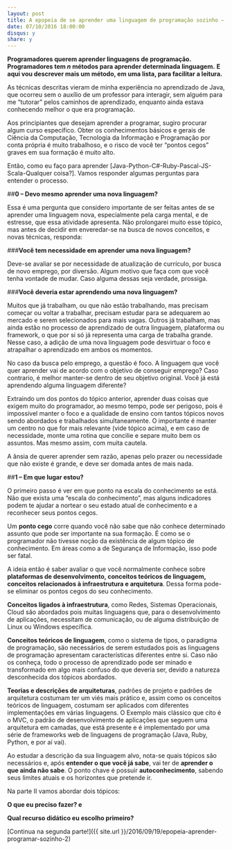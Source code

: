 ```yaml
---
layout: post
title: A epopeia de se aprender uma linguagem de programação sozinho – Parte I
date: 07/10/2016 18:00:00
disqus: y
share: y
---
```


**Programadores querem aprender linguagens de programação.**
**Programadores tem _n_ métodos para aprender determinada linguagem.**
**E aqui vou descrever mais um método, em uma lista, para facilitar a leitura.**

As técnicas descritas vieram de minha experiência no aprendizado de Java, que ocorreu sem o auxílio de um professor para interagir, sem alguém para me “tutorar” pelos caminhos de aprendizado, enquanto ainda estava conhecendo melhor o que era programação.

Aos principiantes que desejam aprender a programar, sugiro procurar algum curso específico. Obter os conhecimentos básicos e gerais de Ciência da Computação, Tecnologia da Informação e Programação por conta própria é muito trabalhoso, e o risco de você ter “pontos cegos” graves em sua formação é muito alto.

Então, como eu faço para aprender [Java-Python-C#-Ruby-Pascal-JS-Scala-Qualquer coisa?]. Vamos responder algumas perguntas para entender o processo.

##**0 – Devo mesmo aprender uma nova linguagem?**

Essa é uma pergunta que considero importante de ser feitas antes de se aprender uma linguagem nova, especialmente pela carga mental, e de estresse, que essa atividade apresenta. Não prolongarei muito esse tópico, mas antes de decidir em enveredar-se na busca de novos conceitos, e novas técnicas, responda:

###**Você tem necessidade em aprender uma nova linguagem?**

Deve-se avaliar se por necessidade de atualização de currículo, por busca de novo emprego, por diversão. Algum motivo que faça com que você tenha vontade de mudar. Caso alguma dessas seja verdade, prossiga.

###**Você deveria estar aprendendo uma nova linguagem?**

Muitos que já trabalham, ou que não estão trabalhando, mas precisam começar ou voltar a trabalhar, precisam estudar para se adequarem ao mercado e serem selecionados para mais vagas. Outros já trabalham, mas ainda estão no processo de aprendizado de outra linguagem, plataforma ou framework, o que por si só já representa uma carga de trabalha grande. Nesse caso, a adição de uma nova linguagem pode desvirtuar o foco e atrapalhar o aprendizado em ambos os momentos.

No caso da busca pelo emprego, a questão é foco. A linguagem que você quer aprender vai de acordo com o objetivo de conseguir emprego? Caso contrario, é melhor manter-se dentro de seu objetivo original.
Você já está aprendendo alguma linguagem diferente?

Extraindo um dos pontos do tópico anterior, aprender duas coisas que exigem muito do programador, ao mesmo tempo, pode ser perigoso, pois é impossível manter o foco e a qualidade de ensino com tantos tópicos novos sendo abordados e trabalhados simultaneamente. O importante é manter um centro no que for mais relevante (vide tópico acima), e em caso de necessidade, monte uma rotina que concilie e separe muito bem os assuntos. Mas mesmo assim, com muita cautela.

A ânsia de querer aprender sem razão, apenas pelo prazer ou necessidade que não existe é grande, e deve ser domada antes de mais nada.

##**1 – Em que lugar estou?**

O primeiro passo é ver em que ponto na escala do conhecimento se está. Não que exista uma “escala do conhecimento”, mas alguns indicadores podem te ajudar a nortear o seu estado atual de conhecimento e a reconhecer seus pontos cegos.

Um **ponto cego** corre quando você não sabe que não conhece determinado assunto que pode ser importante na sua formação. É como se o programador não tivesse noção da existência de algum tópico de conhecimento. Em áreas como a de Segurança de Informação, isso pode ser fatal.

A ideia então é saber avaliar o que você normalmente conhece sobre **plataformas de desenvolvimento, conceitos teóricos de linguagem, conceitos relacionados à infraestrutura e arquitetura**. Dessa forma pode-se eliminar os pontos cegos do seu conhecimento.

**Conceitos ligados à infraestrutura**, como Redes, Sistemas Operacionais, Cloud são abordados pois muitas linguagens que, para o desenvolvimento de aplicações, necessitam de comunicação, ou de alguma distribuição de Linux ou Windows específica.

**Conceitos teóricos de linguagem**, como o sistema de tipos, o paradigma de programação, são necessários de serem estudados pois as linguagens de programação apresentam características diferentes entre si. Caso não os conheça, todo o processo de aprendizado pode ser minado e transformado em algo mais confuso do que deveria ser, devido a natureza desconhecida dos tópicos abordados.

**Teorias e descrições de arquiteturas**, padrões de projeto e padrões de arquitetura costumam ter um viés mais prático e, assim como os conceitos teóricos de linguagem, costumam ser aplicados com diferentes implementações em várias linguagens. O Exemplo mais clássico que cito é o MVC, o padrão de desenvolvimento de aplicações que seguem uma arquitetura em camadas, que está presente e é implementado por uma série de frameworks web de linguagens de programação (Java, Ruby, Python, e por aí vai).

Ao estudar a descrição da sua linguagem alvo, nota-se quais tópicos são necessários e, após **entender o que você já sabe**, vai ter de **aprender o que ainda não sabe**. O ponto chave é possuir **autoconhecimento**, sabendo seus limites atuais e os horizontes que pretende ir.

Na parte II vamos abordar dois tópicos:

**O que eu preciso fazer? e**

**Qual recurso didático eu escolho primeiro?**


[Continua na segunda parte!]({{ site.url }}/2016/09/19/epopeia-aprender-programar-sozinho-2)